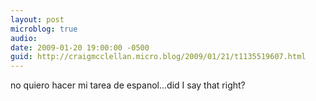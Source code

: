 ```yaml
---
layout: post
microblog: true
audio: 
date: 2009-01-20 19:00:00 -0500
guid: http://craigmcclellan.micro.blog/2009/01/21/t1135519607.html
---
```

no quiero hacer mi tarea de espanol...did I say that right?
